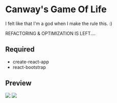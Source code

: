 # Canway's Game Of Life

I felt like that I'm a god when I make the rule this. :)

REFACTORING & OPTIMIZATION IS LEFT....

## Required

- create-react-app
- react-bootstrap

## Preview

![](preview_1.gif)
![](preview_2.gif)
